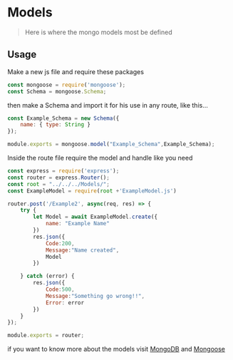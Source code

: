 # Models

> Here is where the mongo models most be defined

## Usage

Make a new js file and require these packages

```javascript
const mongoose = require('mongoose');
const Schema = mongoose.Schema;
```

then make a Schema and import it for his use in any route, like this...

```javascript
const Example_Schema = new Schema({
    name: { type: String }
});

module.exports = mongoose.model("Example_Schema",Example_Schema);
```

Inside the route file require the model and handle like you need

```javascript
const express = require('express');
const router = express.Router();
const root = "../../../Models/";
const ExampleModel = require(root +'ExampleModel.js')

router.post('/Example2', async(req, res) => {
    try {
        let Model = await ExampleModel.create({
            name: "Example Name"
        })
        res.json({
            Code:200,
            Message:"Name created",
            Model
        })

    } catch (error) {
        res.json({
            Code:500,
            Message:"Something go wrong!!",
            Error: error
        })
    }    
});

module.exports = router;
```

if you want to know more about the models visit [MongoDB](www.mongodb.com) and [Mongoose](https://mongoosejs.com)
